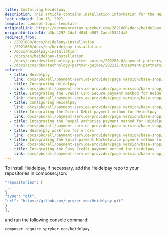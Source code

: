 ```yaml
---
title: Installing Heidelpay
description: This article contains installation information for the Heidelpay module into the Spryker Legacy Demoshop.
last_updated: Jun 16, 2021
template: concept-topic-template
originalLink: https://documentation.spryker.com/2021080/docs/heidelpay-installation
originalArticleId: b3bc4292-2daf-4054-b987-2adcf53414a8
redirect_from:
  - /2021080/docs/heidelpay-installation
  - /2021080/docs/en/heidelpay-installation
  - /docs/heidelpay-installation
  - /docs/en/heidelpay-installation
  - /docs/scos/dev/technology-partner-guides/202200.0/payment-partners/heidelpay/installing-heidelpay.html
  - /docs/scos/dev/technology-partner-guides/202212.0/payment-partners/heidelpay/installing-heidelpay.html
related:
  - title: Heidelpay
    link: docs/pbc/all/payment-service-provider/page.version/base-shop/third-party-integrations/heidelpay/heidelpay.html
  - title: Integrating Heidelpay
    link: docs/pbc/all/payment-service-provider/page.version/base-shop/third-party-integrations/heidelpay/integrate-heidelpay.html
  - title: Integrating the Credit Card Secure payment method for Heidelpay
    link: docs/pbc/all/payment-service-provider/page.version/base-shop/third-party-integrations/heidelpay/integrate-payment-methods-for-heidelpay/integrate-the-credit-card-secure-payment-method-for-heidelpay.html
  - title: Configuring Heidelpay
    link: docs/pbc/all/payment-service-provider/page.version/base-shop/third-party-integrations/heidelpay/configure-heidelpay.html
  - title: Integrating the Direct Debit payment method for Heidelpay
    link: docs/pbc/all/payment-service-provider/page.version/base-shop/third-party-integrations/heidelpay/integrate-payment-methods-for-heidelpay/integrate-the-direct-debit-payment-method-for-heidelpay.html
  - title: Integrating the Paypal Authorize payment method for Heidelpay
    link: docs/pbc/all/payment-service-provider/page.version/base-shop/third-party-integrations/heidelpay/integrate-payment-methods-for-heidelpay/integrate-the-paypal-authorize-payment-method-for-heidelpay.html
  - title: Heidelpay workflow for errors
    link: docs/pbc/all/payment-service-provider/page.version/base-shop/third-party-integrations/heidelpay/heidelpay-workflow-for-errors.html
  - title: Integrating the Split-payment Marketplace payment method for Heidelpay
    link: docs/pbc/all/payment-service-provider/page.version/base-shop/third-party-integrations/heidelpay/integrate-payment-methods-for-heidelpay/integrate-the-split-payment-marketplace-payment-method-for-heidelpay.html
  - title: Integrating the Easy Credit payment method for Heidelpay
    link: docs/pbc/all/payment-service-provider/page.version/base-shop/third-party-integrations/heidelpay/integrate-payment-methods-for-heidelpay/integrate-the-easy-credit-payment-method-for-heidelpay.html
---
```


To install Heidelpay, if necessary, add  the Heidelpay repo to your repositories in composer.json:

 ```php
 "repositories": [
 ...
 {
 "type": "git",
 "url": "https://github.com/spryker-eco/Heidelpay.git"
 }
 ],
 ```

and run the following console command:

```php
composer require spryker-eco/heidelpay
```
